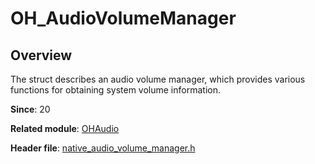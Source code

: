 # OH_AudioVolumeManager

## Overview

The struct describes an audio volume manager, which provides various functions for obtaining system volume information.

**Since**: 20

**Related module**: [OHAudio](capi-ohaudio.md)

**Header file**: [native_audio_volume_manager.h](capi-native-audio-volume-manager-h.md)

